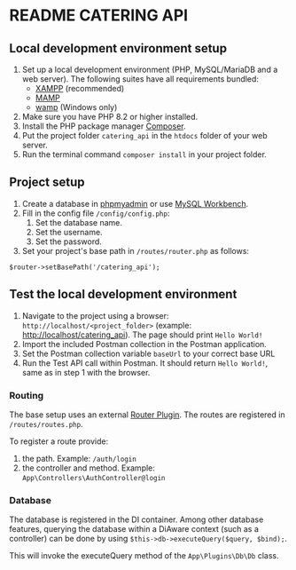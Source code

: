# README CATERING API

## Local development environment setup

1. Set up a local development environment (PHP, MySQL/MariaDB and a web server). The following suites have all requirements bundled:
   - [XAMPP](https://www.apachefriends.org) (recommended)
   - [MAMP](https://www.mamp.info/en)
   - [wamp](https://www.wampserver.com/en) (Windows only)
2. Make sure you have PHP 8.2 or higher installed.
3. Install the PHP package manager [Composer](https://getcomposer.org/).
4. Put the project folder `catering_api` in the `htdocs` folder of your web server.
5. Run the terminal command `composer install` in your project folder.

## Project setup

1. Create a database in [phpmyadmin](http://localhost/phpmyadmin) or use [MySQL Workbench](https://www.mysql.com/products/workbench/).
2. Fill in the config file `/config/config.php`:
   1. Set the database name.
   2. Set the username.
   3. Set the password.
3. Set your project's base path in `/routes/router.php` as follows:

```
$router->setBasePath('/catering_api');
```

## Test the local development environment

1. Navigate to the project using a browser: `http://localhost/<project_folder>` (example: [http://localhost/catering_api](http://localhost/catering_api)). The page should print `Hello World!`
2. Import the included Postman collection in the Postman application.
3. Set the Postman collection variable `baseUrl` to your correct base URL
4. Run the Test API call within Postman. It should return `Hello World!`, same as in step 1 with the browser.

### Routing

The base setup uses an external [Router Plugin](https://github.com/bramus/router). The routes are registered in `/routes/routes.php`.

To register a route provide:

1. the path. Example: `/auth/login`
2. the controller and method. Example: `App\Controllers\AuthController@login`

### Database

The database is registered in the DI container. Among other database features, querying the database within a DiAware context (such as a controller) can be done by using `$this->db->executeQuery($query, $bind);`.

This will invoke the executeQuery method of the `App\Plugins\Db\Db` class.

